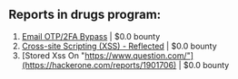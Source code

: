 ## Reports in drugs program:
1. [Email OTP/2FA Bypass](https://hackerone.com/reports/2315420) | $0.0 bounty
2. [Cross-site Scripting (XSS) - Reflected](https://hackerone.com/reports/1211148) | $0.0 bounty
3. [Stored Xss On "https://www.question.com/"](https://hackerone.com/reports/1901706) | $0.0 bounty